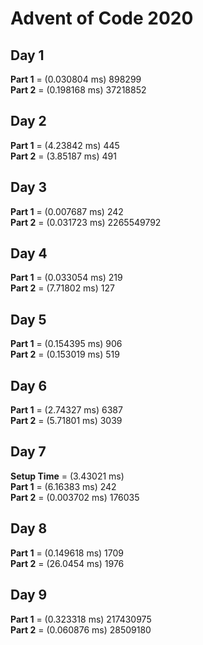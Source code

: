 # Advent of Code 2020

## Day 1
**Part 1** = (0.030804 ms) 898299 <br />
**Part 2** = (0.198168 ms) 37218852 <br />

## Day 2
**Part 1** = (4.23842 ms) 445 <br />
**Part 2** = (3.85187 ms) 491 <br />

## Day 3
**Part 1** = (0.007687 ms) 242 <br />
**Part 2** = (0.031723 ms) 2265549792 <br />

## Day 4
**Part 1** = (0.033054 ms) 219 <br />
**Part 2** = (7.71802 ms) 127 <br />

## Day 5
**Part 1** = (0.154395 ms) 906 <br />
**Part 2** = (0.153019 ms) 519 <br />

## Day 6
**Part 1** = (2.74327 ms) 6387 <br />
**Part 2** = (5.71801 ms) 3039 <br />

## Day 7
**Setup Time** = (3.43021 ms) <br />
**Part 1** = (6.16383 ms) 242 <br />
**Part 2** = (0.003702 ms) 176035 <br />

## Day 8
**Part 1** = (0.149618 ms) 1709 <br />
**Part 2** = (26.0454 ms) 1976 <br />

## Day 9
**Part 1** = (0.323318 ms) 217430975 <br />
**Part 2** = (0.060876 ms) 28509180 <br />

